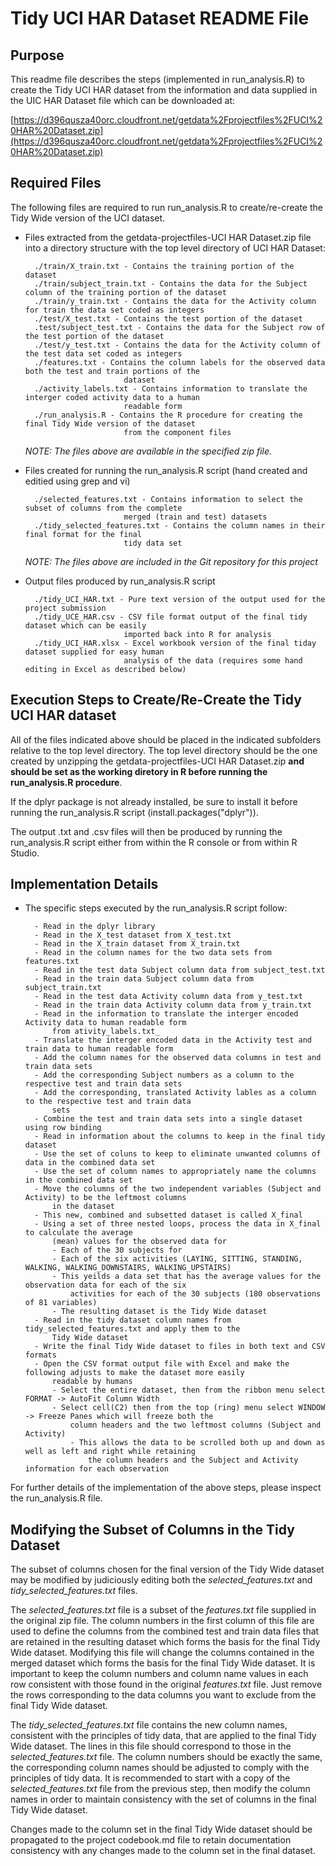 Tidy UCI HAR Dataset README File
================================

Purpose
-------

This readme file describes the steps (implemented in run_analysis.R) to create the Tidy UCI HAR dataset from the information and data supplied in the UIC HAR Dataset file which can be downloaded at:

[https://d396qusza40orc.cloudfront.net/getdata%2Fprojectfiles%2FUCI%20HAR%20Dataset.zip](https://d396qusza40orc.cloudfront.net/getdata%2Fprojectfiles%2FUCI%20HAR%20Dataset.zip)


Required Files
--------------

The following files are required to run run_analysis.R to create/re-create the Tidy Wide version of the UCI dataset.

* Files extracted from the getdata-projectfiles-UCI HAR Dataset.zip file into a directory structure with the top level directory of UCI HAR Dataset:

		./train/X_train.txt - Contains the training portion of the dataset
		./train/subject_train.txt - Contains the data for the Subject column of the training portion of the dataset
		./train/y_train.txt - Contains the data for the Activity column for train the data set coded as integers
		./test/X_test.txt - Contains the test portion of the dataset
		.test/subject_test.txt - Contains the data for the Subject row of the test portion of the dataset
		./test/y_test.txt - Contains the data for the Activity column of the test data set coded as integers
		./features.txt - Contains the column labels for the observed data both the test and train portions of the 
							dataset
		./activity_labels.txt - Contains information to translate the interger coded activity data to a human 
							readable form
		./run_analysis.R - Contains the R procedure for creating the final Tidy Wide version of the dataset 
							from the component files
	
	*NOTE: The files above are available in the specified zip file.*


* Files created for running the run_analysis.R script (hand created and editied using grep and vi)

		./selected_features.txt - Contains information to select the subset of columns from the complete 
							merged (train and test) datasets
		./tidy_selected_features.txt - Contains the column names in their final format for the final 
							tidy data set
	
	*NOTE: The files above are included in the Git repository for this project*


* Output files produced by run_analysis.R script

		./tidy_UCI_HAR.txt - Pure text version of the output used for the project submission
		./tidy_UCE_HAR.csv - CSV file format output of the final tidy dataset which can be easily 
							imported back into R for analysis
		./tidy_UCI_HAR.xlsx - Excel workbook version of the final tiday dataset supplied for easy human 
							analysis of the data (requires some hand editing in Excel as described below)
		


Execution Steps to Create/Re-Create the Tidy UCI HAR dataset
------------------------------------------------------------

All of the files indicated above should be placed in the indicated subfolders relative to the top level directory.  The top level directory should be the one created by unzipping the getdata-projectfiles-UCI HAR Dataset.zip **and should be set as the working diretory in R before running the run_analysis.R procedure**.

If the dplyr package is not already installed, be sure to install it before running the run_analysis.R script (install.packages("dplyr")).

The output .txt and .csv files will then be produced by running the run_analysis.R script either from within the R console or from within R Studio.

Implementation Details
----------------------- 

* The specific steps executed by the run_analysis.R script follow:

		- Read in the dplyr library
		- Read in the X_test dataset from X_test.txt
		- Read in the X_train dataset from X_train.txt
		- Read in the column names for the two data sets from features.txt
		- Read in the test data Subject column data from subject_test.txt
		- Read in the train data Subject column data from subject_train.txt
		- Read in the test data Activity column data from y_test.txt
		- Read in the train data Activity column data from y_train.txt
		- Read in the information to translate the interger encoded Activity data to human readable form 
			from ativity_labels.txt_
		- Translate the interger encoded data in the Activity test and train data to human readable form
		- Add the column names for the observed data columns in test and train data sets
		- Add the corresponding Subject numbers as a column to the respective test and train data sets
		- Add the corresponding, translated Activity lables as a column to the respective test and train data 
			sets
		- Combine the test and train data sets into a single dataset using row binding
		- Read in information about the columns to keep in the final tidy dataset
		- Use the set of coluns to keep to eliminate unwanted columns of data in the combined data set
		- Use the set of column names to appropriately name the columns in the combined data set
		- Move the columns of the two independent variables (Subject and Activity) to be the leftmost columns 
			in the dataset
		- This new, combined and subsetted dataset is called X_final
		- Using a set of three nested loops, process the data in X_final to calculate the average 
			(mean) values for the observed data for
			- Each of the 30 subjects for
			- Each of the six activities (LAYING, SITTING, STANDING, WALKING, WALKING_DOWNSTAIRS, WALKING_UPSTAIRS)
			- This yeilds a data set that has the average values for the observation data for each of the six 
				activities for each of the 30 subjects (180 observations of 81 variables)
			- The resulting dataset is the Tidy Wide dataset
		- Read in the tidy dataset column names from tidy_selected_features.txt and apply them to the 
			Tidy Wide dataset
		- Write the final Tidy Wide dataset to files in both text and CSV formats
		- Open the CSV format output file with Excel and make the following adjusts to make the dataset more easily 
			readable by humans
			- Select the entire dataset, then from the ribbon menu select FORMAT -> AutoFit Column Width
			- Select cell(C2) then from the top (ring) menu select WINDOW -> Freeze Panes which will freeze both the
				column headers and the two leftmost columns (Subject and Activity)
				- This allows the data to be scrolled both up and down as well as left and right while retaining
					the column headers and the Subject and Activity information for each observation
		

For further details of the implementation of the above steps, please inspect the run_analysis.R file.


Modifying the Subset of Columns in the Tidy Dataset
---------------------------------------------------

The subset of columns chosen for the final version of the Tidy Wide dataset may be modified by judiciously editing both the *selected_features.txt* and *tidy_selected_features.txt* files.

The *selected_features.txt* file is a subset of the *features.txt* file supplied in the original zip file.  The column numbers in the first column of this file are used to define the columns from the combined test and train data files that are retained in the resulting dataset which forms the basis for the final Tidy Wide dataset.  Modifying this file will change the columns contained in the merged dataset which forms the basis for the final Tidy Wide dataset.  It is important to keep the column numbers and column name values in each row consistent with those found in the original *features.txt* file.  Just remove the rows corresponding to the data columns you want to exclude from the final Tidy Wide dataset.

The *tidy_selected_features.txt* file contains the new column names, consistent with the principles of tidy data, that are applied to the final Tidy Wide dataset.  The lines in this file should correspond to those in the *selected_features.txt* file.  The column numbers should be exactly the same, the corresponding column names should be adjusted to comply with the principles of tidy data.  It is recommended to start with a copy of the *selected_features.txt* file from the previous step, then modify the column names in order to maintain consistency with the set of columns in the final Tidy Wide dataset.

Changes made to the column set in the final Tidy Wide dataset should be propagated to the project codebook.md file to retain documentation consistency with any changes made to the column set in the final dataset.







